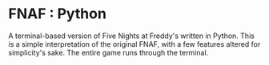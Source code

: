 # FNAF : Python
A terminal-based version of Five Nights at Freddy's written in Python.
This is a simple interpretation of the original FNAF, with a few features altered for simplicity's sake.
The entire game runs through the terminal.

